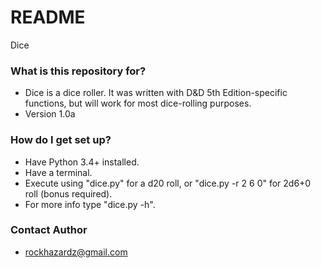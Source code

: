 # README #

Dice

### What is this repository for? ###

* Dice is a dice roller. It was written with D&D 5th Edition-specific functions, but will work for most dice-rolling purposes.
* Version 1.0a

### How do I get set up? ###

* Have Python 3.4+ installed.
* Have a terminal.
* Execute using "dice.py" for a d20 roll, or "dice.py -r 2 6 0" for 2d6+0 roll (bonus required).
* For more info type "dice.py -h".

### Contact Author ###

* rockhazardz@gmail.com